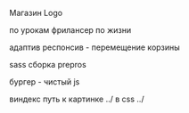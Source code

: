 Магазин Logo

по урокам фрилансер по жизни

адаптив респонсив - перемещение корзины

sass сборка prepros

бургер - чистый js

виндекс путь к картинке ../
в css ../
